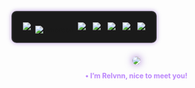 <!-- Pokémon Row: Ghost Theme -->
<p align="center" style="background-color:#1a1a1a; border:2px solid #333; padding:16px; border-radius:10px; box-shadow:0 0 10px rgba(85,0,170,0.4); display:inline-block;">
  <a href="https://pokemondb.net/pokedex/banette"><img src="https://img.pokemondb.net/sprites/black-white/anim/normal/banette.gif" style="margin:5px;"></a>
 <a href="https://pokemondb.net/pokedex/umbreon"><img src="https://img.pokemondb.net/sprites/black-white/anim/normal/umbreon.gif" alt="Umbreon"></a>
  <a href="https://pokemondb.net/pokedex/gastly"><img src="https://img.pokemondb.net/sprites/black-white/anim/normal/gastly.gif" style="margin:5px;"></a>
  <a href="https://pokemondb.net/pokedex/froslass"><img src="https://img.pokemondb.net/sprites/black-white/anim/normal/froslass.gif" style="margin:5px;"></a>
  <a href="https://pokemondb.net/pokedex/mismagius"><img src="https://img.pokemondb.net/sprites/black-white/anim/normal/mismagius.gif" style="margin:5px;"></a>
  <a href="https://pokemondb.net/pokedex/misdreavus"><img src="https://img.pokemondb.net/sprites/black-white/anim/normal/misdreavus.gif" style="margin:5px;"></a>
  <a href="https://pokemondb.net/pokedex/chandelure"><img src="https://img.pokemondb.net/sprites/black-white/anim/normal/chandelure.gif" style="margin:5px;"></a>

<!-- Banner Image -->
<p align="center">
  <img src="https://i.imgur.com/rFEl52j.png" style="max-width:100%; border-radius:10px; box-shadow:0 0 15px rgba(85,0,170,0.6);">
</p>

<!-- Intro Text -->
<p align="center">
  <strong style="color:#bb86fc;">• I’m Relvnn, nice to meet you!</strong>
</p>
